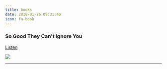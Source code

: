 ```yaml
---
title: books
date: 2018-01-26 09:31:40
icon: fa-book
---
```





### So Good They Can't Ignore You

[Listen](https://www.youtube.com/watch?v=GgF2dPybHoQ)

![](https://images-na.ssl-images-amazon.com/images/I/51IjORMFLkL._SX329_BO1,204,203,200_.jpg)

***

